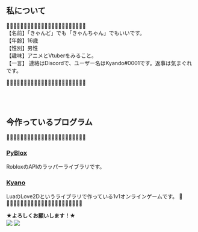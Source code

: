 
## 私について
🌸➖➖➖➖➖➖➖➖➖➖➖➖➖➖➖➖➖➖➖➖➖🌸<br>
【名前】「きゃんど」でも「きゃんちゃん」でもいいです。<br>
【年齢】16歳<br>
【性別】男性<br>
【趣味】アニメとVtuberをみること。<br>
【一言】 連絡はDiscordで、ユーザー名はKyando#0001です。返事は気まぐれです。<br>

🌸➖➖➖➖➖➖➖➖➖➖➖➖➖➖➖➖➖➖➖➖➖🌸
<br><br>
<br><br>

## 今作っているプログラム
🎇➖➖➖➖➖➖➖➖➖➖➖➖➖➖➖➖➖➖➖➖➖🎇<br>
### [PyBlox](https://github.com/Kyando2/Pyblox)
RobloxのAPIのラッパーライブラリです。<br>
### [Kyano](https://github.com/Kyando2/Kyano)
LuaのLove2Dというライブラリで作っている1v1オンラインゲームです。
🎇➖➖➖➖➖➖➖➖➖➖➖➖➖➖➖➖➖➖➖➖➖🎇

**★よろしくお願いします！★**<br>
<img align="center" src="https://github-readme-stats.vercel.app/api?username=kyando2&theme=tokyonight&&langs_count=10">
<img align="center" src="https://github-readme-stats.vercel.app/api/top-langs/?username=kyando2&theme=tokyonight&&langs_count=10">
